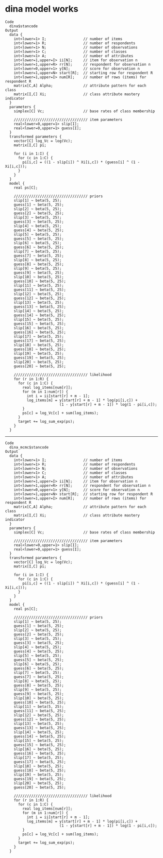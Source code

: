 # dina model works

    Code
      dina$stancode
    Output
      data {
        int<lower=1> I;                 // number of items
        int<lower=1> R;                 // number of respondents
        int<lower=1> N;                 // number of observations
        int<lower=1> C;                 // number of classes
        int<lower=1> A;                 // number of attributes
        int<lower=1,upper=I> ii[N];     // item for observation n
        int<lower=1,upper=R> rr[N];     // respondent for observation n
        int<lower=0,upper=1> y[N];      // score for observation n
        int<lower=1,upper=N> start[R];  // starting row for respondent R
        int<lower=1,upper=I> num[R];    // number of rows (items) for respondent R
        matrix[C,A] Alpha;              // attribute pattern for each class
        matrix[I,C] Xi;                 // class attribute mastery indicator
      }
      parameters {
        simplex[C] Vc;                  // base rates of class membership
      
        ////////////////////////////////// item parameters
        real<lower=0,upper=1> slip[I];
        real<lower=0,upper=1> guess[I];
      }
      transformed parameters {
        vector[C] log_Vc = log(Vc);
        matrix[I,C] pi;
      
        for (i in 1:I) {
          for (c in 1:C) {
            pi[i,c] = ((1 - slip[i]) ^ Xi[i,c]) * (guess[i] ^ (1 - Xi[i,c]));
          }
        }
      }
      model {
        real ps[C];
      
        ////////////////////////////////// priors
        slip[1] ~ beta(5, 25);
        guess[1] ~ beta(5, 25);
        slip[2] ~ beta(5, 25);
        guess[2] ~ beta(5, 25);
        slip[3] ~ beta(5, 25);
        guess[3] ~ beta(5, 25);
        slip[4] ~ beta(5, 25);
        guess[4] ~ beta(5, 25);
        slip[5] ~ beta(5, 25);
        guess[5] ~ beta(5, 25);
        slip[6] ~ beta(5, 25);
        guess[6] ~ beta(5, 25);
        slip[7] ~ beta(5, 25);
        guess[7] ~ beta(5, 25);
        slip[8] ~ beta(5, 25);
        guess[8] ~ beta(5, 25);
        slip[9] ~ beta(5, 25);
        guess[9] ~ beta(5, 25);
        slip[10] ~ beta(5, 25);
        guess[10] ~ beta(5, 25);
        slip[11] ~ beta(5, 25);
        guess[11] ~ beta(5, 25);
        slip[12] ~ beta(5, 25);
        guess[12] ~ beta(5, 25);
        slip[13] ~ beta(5, 25);
        guess[13] ~ beta(5, 25);
        slip[14] ~ beta(5, 25);
        guess[14] ~ beta(5, 25);
        slip[15] ~ beta(5, 25);
        guess[15] ~ beta(5, 25);
        slip[16] ~ beta(5, 25);
        guess[16] ~ beta(5, 25);
        slip[17] ~ beta(5, 25);
        guess[17] ~ beta(5, 25);
        slip[18] ~ beta(5, 25);
        guess[18] ~ beta(5, 25);
        slip[19] ~ beta(5, 25);
        guess[19] ~ beta(5, 25);
        slip[20] ~ beta(5, 25);
        guess[20] ~ beta(5, 25);
      
        ////////////////////////////////// likelihood
        for (r in 1:R) {
          for (c in 1:C) {
            real log_items[num[r]];
            for (m in 1:num[r]) {
              int i = ii[start[r] + m - 1];
              log_items[m] = y[start[r] + m - 1] * log(pi[i,c]) +
                             (1 - y[start[r] + m - 1]) * log(1 - pi[i,c]);
            }
            ps[c] = log_Vc[c] + sum(log_items);
          }
          target += log_sum_exp(ps);
        }
      }

---

    Code
      dina_mcmc$stancode
    Output
      data {
        int<lower=1> I;                 // number of items
        int<lower=1> R;                 // number of respondents
        int<lower=1> N;                 // number of observations
        int<lower=1> C;                 // number of classes
        int<lower=1> A;                 // number of attributes
        int<lower=1,upper=I> ii[N];     // item for observation n
        int<lower=1,upper=R> rr[N];     // respondent for observation n
        int<lower=0,upper=1> y[N];      // score for observation n
        int<lower=1,upper=N> start[R];  // starting row for respondent R
        int<lower=1,upper=I> num[R];    // number of rows (items) for respondent R
        matrix[C,A] Alpha;              // attribute pattern for each class
        matrix[I,C] Xi;                 // class attribute mastery indicator
      }
      parameters {
        simplex[C] Vc;                  // base rates of class membership
      
        ////////////////////////////////// item parameters
        real<lower=0,upper=1> slip[I];
        real<lower=0,upper=1> guess[I];
      }
      transformed parameters {
        vector[C] log_Vc = log(Vc);
        matrix[I,C] pi;
      
        for (i in 1:I) {
          for (c in 1:C) {
            pi[i,c] = ((1 - slip[i]) ^ Xi[i,c]) * (guess[i] ^ (1 - Xi[i,c]));
          }
        }
      }
      model {
        real ps[C];
      
        ////////////////////////////////// priors
        slip[1] ~ beta(5, 25);
        guess[1] ~ beta(5, 25);
        slip[2] ~ beta(5, 25);
        guess[2] ~ beta(5, 25);
        slip[3] ~ beta(5, 25);
        guess[3] ~ beta(5, 25);
        slip[4] ~ beta(5, 25);
        guess[4] ~ beta(5, 25);
        slip[5] ~ beta(5, 25);
        guess[5] ~ beta(5, 25);
        slip[6] ~ beta(5, 25);
        guess[6] ~ beta(5, 25);
        slip[7] ~ beta(5, 25);
        guess[7] ~ beta(5, 25);
        slip[8] ~ beta(5, 25);
        guess[8] ~ beta(5, 25);
        slip[9] ~ beta(5, 25);
        guess[9] ~ beta(5, 25);
        slip[10] ~ beta(5, 25);
        guess[10] ~ beta(5, 25);
        slip[11] ~ beta(5, 25);
        guess[11] ~ beta(5, 25);
        slip[12] ~ beta(5, 25);
        guess[12] ~ beta(5, 25);
        slip[13] ~ beta(5, 25);
        guess[13] ~ beta(5, 25);
        slip[14] ~ beta(5, 25);
        guess[14] ~ beta(5, 25);
        slip[15] ~ beta(5, 25);
        guess[15] ~ beta(5, 25);
        slip[16] ~ beta(5, 25);
        guess[16] ~ beta(5, 25);
        slip[17] ~ beta(5, 25);
        guess[17] ~ beta(5, 25);
        slip[18] ~ beta(5, 25);
        guess[18] ~ beta(5, 25);
        slip[19] ~ beta(5, 25);
        guess[19] ~ beta(5, 25);
        slip[20] ~ beta(5, 25);
        guess[20] ~ beta(5, 25);
      
        ////////////////////////////////// likelihood
        for (r in 1:R) {
          for (c in 1:C) {
            real log_items[num[r]];
            for (m in 1:num[r]) {
              int i = ii[start[r] + m - 1];
              log_items[m] = y[start[r] + m - 1] * log(pi[i,c]) +
                             (1 - y[start[r] + m - 1]) * log(1 - pi[i,c]);
            }
            ps[c] = log_Vc[c] + sum(log_items);
          }
          target += log_sum_exp(ps);
        }
      }

